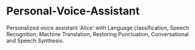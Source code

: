 # Personal-Voice-Assistant
Personalized voice assistant 'Alice' with Language classification, Speech Recognition, Machine Translation, Restoring Punctuation, Conversational and Speech Synthesis.
